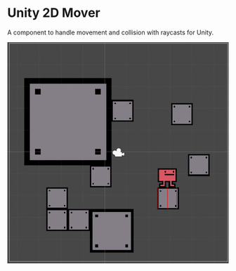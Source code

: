 # Unity 2D Mover

A component to handle movement and collision with raycasts for Unity.

![](gif.gif)
